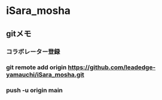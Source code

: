 # iSara_mosha

## gitメモ
### コラボレーター登録<br>
### git remote add origin https://github.com/leadedge-yamauchi/iSara_mosha.git
### push -u origin main  
